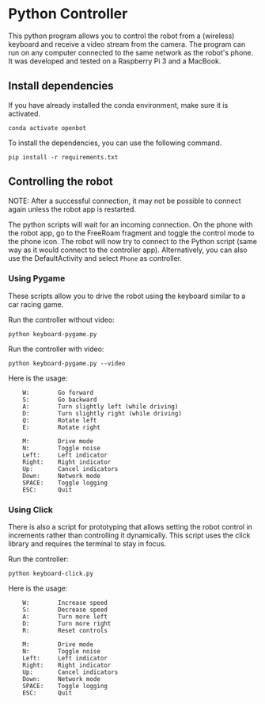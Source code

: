 # Python Controller

This python program allows you to control the robot from a (wireless) keyboard and receive a video stream from the camera. The program can run on any computer connected to the same network as the robot's phone. It was developed and tested on a Raspberry Pi 3 and a MacBook.

## Install dependencies

If you have already installed the conda environment, make sure it is activated.

```
conda activate openbot
```

To install the dependencies, you can use the following command. 

```
pip install -r requirements.txt
```

## Controlling the robot

NOTE: After a successful connection, it may not be possible to connect again unless the robot app is restarted. 

The python scripts will wait for an incoming connection. On the phone with the robot app, go to the FreeRoam fragment and toggle the control mode to the phone icon. The robot will now try to connect to the Python script (same way as it would connect to the controller app). Alternatively, you can also use the DefaultActivity and select `Phone` as controller. 

### Using Pygame

These scripts allow you to drive the robot using the keyboard similar to a car racing game.

Run the controller without video:

`python keyboard-pygame.py`

Run the controller with video:

`python keyboard-pygame.py --video`

Here is the usage:

```
    W:        Go forward
    S:        Go backward
    A:        Turn slightly left (while driving)
    D:        Turn slightly right (while driving)
    Q:        Rotate left
    E:        Rotate right

    M:        Drive mode
    N:        Toggle noise
    Left:     Left indicator
    Right:    Right indicator
    Up:       Cancel indicators
    Down:     Network mode
    SPACE:    Toggle logging
    ESC:      Quit
```

### Using Click

There is also a script for prototyping that allows setting the robot control in increments rather than controlling it dynamically. This script uses the click library and requires the terminal to stay in focus. 

Run the controller:

`python keyboard-click.py`

Here is the usage:

```
    W:        Increase speed
    S:        Decrease speed
    A:        Turn more left
    D:        Turn more right
    R:        Reset controls

    M:        Drive mode
    N:        Toggle noise
    Left:     Left indicator
    Right:    Right indicator
    Up:       Cancel indicators
    Down:     Network mode
    SPACE:    Toggle logging
    ESC:      Quit
```
